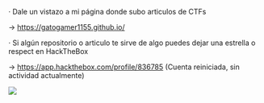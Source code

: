· Dale un vistazo a mi página donde subo articulos de CTFs

-> https://gatogamer1155.github.io/

· Si algún repositorio o articulo te sirve de algo puedes dejar una estrella o respect en HackTheBox

-> https://app.hackthebox.com/profile/836785 (Cuenta reiniciada, sin actividad actualmente)

<img src="https://raw.githubusercontent.com/GatoGamer1155/imagenes-repositorios/main/profile.png">
